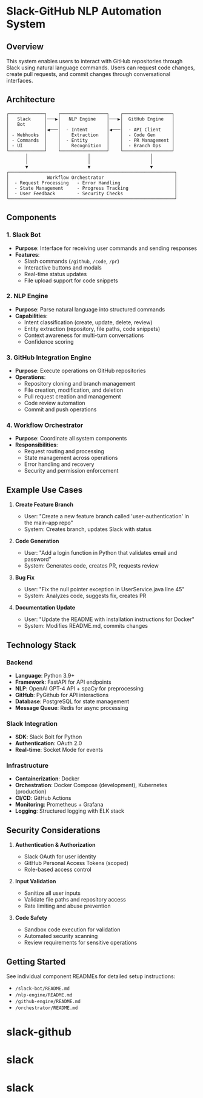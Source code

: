 # Slack-GitHub NLP Automation System

## Overview
This system enables users to interact with GitHub repositories through Slack using natural language commands. Users can request code changes, create pull requests, and commit changes through conversational interfaces.

## Architecture

```
┌─────────────┐    ┌─────────────────┐    ┌──────────────────┐
│   Slack     │───▶│   NLP Engine    │───▶│  GitHub Engine   │
│   Bot       │    │                 │    │                  │
│             │◀───│  - Intent       │◀───│  - API Client    │
│ - Webhooks  │    │    Extraction   │    │  - Code Gen      │
│ - Commands  │    │  - Entity       │    │  - PR Management │
│ - UI        │    │    Recognition  │    │  - Branch Ops    │
└─────────────┘    └─────────────────┘    └──────────────────┘
       │                      │                      │
       │                      │                      │
       ▼                      ▼                      ▼
┌─────────────────────────────────────────────────────────────┐
│              Workflow Orchestrator                          │
│  - Request Processing   - Error Handling                    │
│  - State Management     - Progress Tracking                 │
│  - User Feedback        - Security Checks                   │
└─────────────────────────────────────────────────────────────┘
```

## Components

### 1. Slack Bot
- **Purpose**: Interface for receiving user commands and sending responses
- **Features**:
  - Slash commands (`/github`, `/code`, `/pr`)
  - Interactive buttons and modals
  - Real-time status updates
  - File upload support for code snippets

### 2. NLP Engine
- **Purpose**: Parse natural language into structured commands
- **Capabilities**:
  - Intent classification (create, update, delete, review)
  - Entity extraction (repository, file paths, code snippets)
  - Context awareness for multi-turn conversations
  - Confidence scoring

### 3. GitHub Integration Engine
- **Purpose**: Execute operations on GitHub repositories
- **Operations**:
  - Repository cloning and branch management
  - File creation, modification, and deletion
  - Pull request creation and management
  - Code review automation
  - Commit and push operations

### 4. Workflow Orchestrator
- **Purpose**: Coordinate all system components
- **Responsibilities**:
  - Request routing and processing
  - State management across operations
  - Error handling and recovery
  - Security and permission enforcement

## Example Use Cases

1. **Create Feature Branch**
   - User: "Create a new feature branch called 'user-authentication' in the main-app repo"
   - System: Creates branch, updates Slack with status

2. **Code Generation**
   - User: "Add a login function in Python that validates email and password"
   - System: Generates code, creates PR, requests review

3. **Bug Fix**
   - User: "Fix the null pointer exception in UserService.java line 45"
   - System: Analyzes code, suggests fix, creates PR

4. **Documentation Update**
   - User: "Update the README with installation instructions for Docker"
   - System: Modifies README.md, commits changes

## Technology Stack

### Backend
- **Language**: Python 3.9+
- **Framework**: FastAPI for API endpoints
- **NLP**: OpenAI GPT-4 API + spaCy for preprocessing
- **GitHub**: PyGithub for API interactions
- **Database**: PostgreSQL for state management
- **Message Queue**: Redis for async processing

### Slack Integration
- **SDK**: Slack Bolt for Python
- **Authentication**: OAuth 2.0
- **Real-time**: Socket Mode for events

### Infrastructure
- **Containerization**: Docker
- **Orchestration**: Docker Compose (development), Kubernetes (production)
- **CI/CD**: GitHub Actions
- **Monitoring**: Prometheus + Grafana
- **Logging**: Structured logging with ELK stack

## Security Considerations

1. **Authentication & Authorization**
   - Slack OAuth for user identity
   - GitHub Personal Access Tokens (scoped)
   - Role-based access control

2. **Input Validation**
   - Sanitize all user inputs
   - Validate file paths and repository access
   - Rate limiting and abuse prevention

3. **Code Safety**
   - Sandbox code execution for validation
   - Automated security scanning
   - Review requirements for sensitive operations

## Getting Started

See individual component READMEs for detailed setup instructions:
- `/slack-bot/README.md`
- `/nlp-engine/README.md`
- `/github-engine/README.md`
- `/orchestrator/README.md`
# slack-github
# slack
# slack
